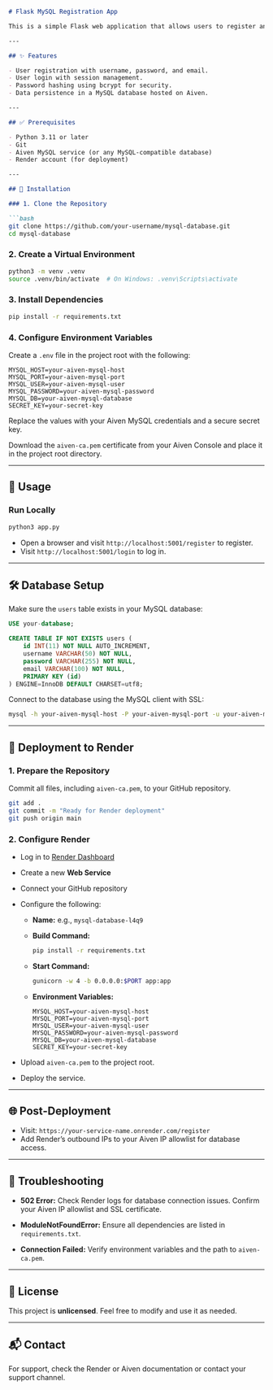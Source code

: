 

````markdown
# Flask MySQL Registration App

This is a simple Flask web application that allows users to register and log in, with data stored in an Aiven MySQL database. The app is designed to run locally and can be deployed to platforms like Render.

---

## ✨ Features

- User registration with username, password, and email.
- User login with session management.
- Password hashing using bcrypt for security.
- Data persistence in a MySQL database hosted on Aiven.

---

## ✅ Prerequisites

- Python 3.11 or later  
- Git  
- Aiven MySQL service (or any MySQL-compatible database)  
- Render account (for deployment)

---

## 🚀 Installation

### 1. Clone the Repository

```bash
git clone https://github.com/your-username/mysql-database.git
cd mysql-database
````

### 2. Create a Virtual Environment

```bash
python3 -m venv .venv
source .venv/bin/activate  # On Windows: .venv\Scripts\activate
```

### 3. Install Dependencies

```bash
pip install -r requirements.txt
```

### 4. Configure Environment Variables

Create a `.env` file in the project root with the following:

```env
MYSQL_HOST=your-aiven-mysql-host
MYSQL_PORT=your-aiven-mysql-port
MYSQL_USER=your-aiven-mysql-user
MYSQL_PASSWORD=your-aiven-mysql-password
MYSQL_DB=your-aiven-mysql-database
SECRET_KEY=your-secret-key
```

Replace the values with your Aiven MySQL credentials and a secure secret key.

Download the `aiven-ca.pem` certificate from your Aiven Console and place it in the project root directory.

---

## 🧪 Usage

### Run Locally

```bash
python3 app.py
```

* Open a browser and visit `http://localhost:5001/register` to register.
* Visit `http://localhost:5001/login` to log in.

---

## 🛠 Database Setup

Make sure the `users` table exists in your MySQL database:

```sql
USE your-database;

CREATE TABLE IF NOT EXISTS users (
    id INT(11) NOT NULL AUTO_INCREMENT,
    username VARCHAR(50) NOT NULL,
    password VARCHAR(255) NOT NULL,
    email VARCHAR(100) NOT NULL,
    PRIMARY KEY (id)
) ENGINE=InnoDB DEFAULT CHARSET=utf8;
```

Connect to the database using the MySQL client with SSL:

```bash
mysql -h your-aiven-mysql-host -P your-aiven-mysql-port -u your-aiven-mysql-user -p --ssl-ca=aiven-ca.pem
```

---

## 🚀 Deployment to Render

### 1. Prepare the Repository

Commit all files, including `aiven-ca.pem`, to your GitHub repository.

```bash
git add .
git commit -m "Ready for Render deployment"
git push origin main
```

### 2. Configure Render

* Log in to [Render Dashboard](https://dashboard.render.com/)

* Create a new **Web Service**

* Connect your GitHub repository

* Configure the following:

  * **Name:** e.g., `mysql-database-l4q9`
  * **Build Command:**

    ```bash
    pip install -r requirements.txt
    ```
  * **Start Command:**

    ```bash
    gunicorn -w 4 -b 0.0.0.0:$PORT app:app
    ```
  * **Environment Variables:**

    ```env
    MYSQL_HOST=your-aiven-mysql-host
    MYSQL_PORT=your-aiven-mysql-port
    MYSQL_USER=your-aiven-mysql-user
    MYSQL_PASSWORD=your-aiven-mysql-password
    MYSQL_DB=your-aiven-mysql-database
    SECRET_KEY=your-secret-key
    ```

* Upload `aiven-ca.pem` to the project root.

* Deploy the service.

---

## 🌐 Post-Deployment

* Visit: `https://your-service-name.onrender.com/register`
* Add Render’s outbound IPs to your Aiven IP allowlist for database access.

---

## 🧩 Troubleshooting

* **502 Error:**
  Check Render logs for database connection issues. Confirm your Aiven IP allowlist and SSL certificate.

* **ModuleNotFoundError:**
  Ensure all dependencies are listed in `requirements.txt`.

* **Connection Failed:**
  Verify environment variables and the path to `aiven-ca.pem`.

---

## 📝 License

This project is **unlicensed**. Feel free to modify and use it as needed.

---

## 📬 Contact

For support, check the Render or Aiven documentation or contact your support channel.

```

```
